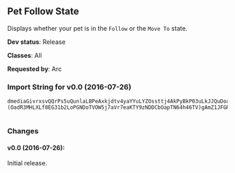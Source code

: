 ## Pet Follow State

Displays whether your pet is in the `Follow` or the `Move To` state.

**Dev status**: Release

**Classes**: All

**Requested by**: Arc

### Import String for v0.0 (2016-07-26)

    dmediaGivrxsvQQrPs5uQunlaLBPeAxkjdtv4yaYYuLYZOssttj4AkPyBkP03uLkJJQuDoav3JcTpvPkhujAHuPOhcQyIuG0fvjTrqv(ivs5KuLSsQyMGQ6MGkTtvIFsvmuQelLc4Pqnvv1vPsPTsbQVsLunwQuyVc)fGbtoSkwmvs8yqMSK6YsTzQQptrnAq50k1QPaXRPkLzROBlj7gYVP0WPs1YL45anDrxxHTtr(UQKXtbDELuTF0bqXpW1XpWhOCBrGXpWB0oJFGHgGPTkWtl0zsTKYi1zuoaAKj6mTqNjvP9lnimVqzxmDMugPES6XAOZ0cDMuZdyAG2V0GWOmsTiWboWPZ0cDMuGWSJzngM9fDMwOZKczFrh6mTqNjLVDoTV(TH5O0ugPm3P5P1voZBpD56ha88aF47X1b8V6gF3AGRpVtNPf6mPQSM6V93gMJstzKYCNMNwx5mV90LRFaW1JbFfW3dG)v347wdC95D6qNPf6mP8hiOCBruL2V0GWUDNouuuu(2c1MYifqaJ6IBHlaxU(bSeoFV8Cbag(E(yQAlDOOOOOOOOMwOZKcDQAGrbayuzByoknWOaamQn4sOCBQPms5AD6sNlHYTf5fY3EBFNouuuuuuuuBFQn4sOCBQPsynIouuuuuuuuuuuuBFk0PQPmAK6Plx)awcNVxEUaaEEGp8946pPsynIouuuuuuuuuuuuuuuulxLTH5O0ugP8TZP91VnmhLMouuuuuuuuuuuuuuuulxHovnLrQNWZoN2xpPdfffffffffffffffvPZrbrLLrthkkkkkkkkkkkQEc2BFk0PQPmAK6Plx)awcNVxEUaaUEm4Ra(EEsLWAeDOOOOOOOOOOOOOOOOwUkBdZrPPmsvzn1F7VnmhLMouuuuuuuuuuuuuuuulxHovnLrQNW1AQP(2N0HIIIIIIIIIIIIIIIQ05OGOYYOPdfffffffffffvJQPdfffffffvJQPdfffvJQPdfffvPZrbr5FMGnDAunDOJ)abLBlIA5QSSnBUl3UthkkkkK9fLrkxRZ)UQVDNouuuuBFkK9f1IuZdyAG2V0GWOEpQs7xAqyEHYUy6mPsynIouuuuuuuuGWSJzngM9fLrQs7xAqy3UthkkkkkkkQ5bmnq7xAqyugPq2x0HIIIQr10HIIIQ05OGOaHzhZAmm7l60O6axBbanatBv4MrgzGpq52u)lBZM7cCT1DCzrGEe46gekWllquMES6b1BpaATl(4Dl(2AdC9g0Gmqq52uh4ZCg46nO7ZZ648a5nWa)(OadR3MHLXLf8EG31b2LoPGNDoTVOW5j7aVr7eaKTY9zNDDCbOapTN64h46TV)gAmZ1JFGRgZCh)iJmW(hOCBrXpWvJzUJFKrgy3n5EEMnkJFGRgZCh)iJmWLduh)axnM5o(rgzGl2zh)axnM5o(rgzGZZSrz8dC1yM74hzKrgy0O6x2Mn3fW4cqbU0M3w0FD37aVHSOadMhiVbchlkpBuvJYa7XTFSxg0RbgmpqEd0f7gLb(7XLaNLTzZDj(bgcwd5TapCV(KDGHgGPTkW(deuUTOB3PkDokiQZOCa0itRYY2S5UC7ovJQdm0amTvEbzrb2FGGYTfD7ovPZrbrDgLdGgzAv2gMJst1O6adnatB1Ltvhy)bck3w0T7uLohfe1zuoaAKPvOtvt1O6adnatBfGCD37adMNCag42uJYadhlQENBlcmW56U3bgAaM2QapqTPgLb(msBGhGnGbANHBgzGhOSSnBUlXpWqdW0wfy)bck3w0T7uLohfevwgnvJQJmWV21jS4YcEpWg6X3hSZaElUWAw7Aa6DV9aOhpa(Jfa(7c)fxWvd86E89b7mU4QaTqKbUkW1bgmWVT6Tvpw59aBkUa0cVbuKra
     

### Changes

#### v0.0 (2016-07-26):

Initial release.

